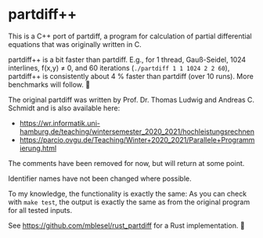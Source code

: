 # partdiff++

This is a C++ port of partdiff, a program for calculation of partial
differential equations that was originally written in C.

partdiff++ is a bit faster than partdiff.
E.g., for 1 thread, Gauß-Seidel, 1024 interlines, f(x,y) ≠ 0, and 60 iterations (`./partdiff 1 1 1024 2 2 60`),
partdiff++ is consistently about 4 % faster than partdiff (over 10 runs). More benchmarks will follow. 🙂

The original partdiff was written by Prof. Dr. Thomas Ludwig and
Andreas C. Schmidt and is also available here:

* https://wr.informatik.uni-hamburg.de/teaching/wintersemester_2020_2021/hochleistungsrechnen
* https://parcio.ovgu.de/Teaching/Winter+2020_2021/Parallele+Programmierung.html

The comments have been removed for now, but will return at some point.

Identifier names have not been changed where possible.

To my knowledge, the functionality is exactly the same:
As you can check with `make test`, the output is exactly the same as from the
original program for all tested inputs.

See https://github.com/mblesel/rust_partdiff for a Rust implementation. 🙂
